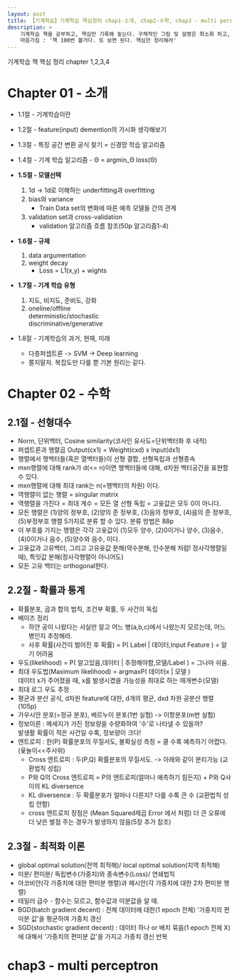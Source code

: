 ```yaml
---
layout: post
title: 【기계학습】기계학습 핵심정리 chap1-소개, chap2-수학, chap3 - multi perceptron
description: >
    기계학습 책을 공부하고, 핵심만 기록해 놓는다. 구체적인 그림 및 설명은 최소화 하고, 꼭 필요한 설명은 1줄 이내로 적는다. 
    마음가짐 : '책 100번 볼거다. 또 보면 된다. 핵심만 정리해라'
---
```


기계학습 책 핵심 정리 chapter 1,2,3,4

# Chapter 01 - 소개

- 1.1절 - 기계학습이란

- 1.2절 - feature(input) demention의 가시화 생각해보기

- 1.3절 - 특징 공간 변환 공식 찾기 = 신경망 학습 알고리즘

- 1.4절 - 기계 학습 알고리즘 - Θ = argmin_Θ loss(Θ)

- **1.5절 - 모델선택**
    1. 1d -> 1d로 이해하는 underfitting과 overfitting
    2. bias와 variance   
        - Train Data set의 변화에 따른 예측 모델들 간의 관계
    3. validation set과 cross-validation
        - validation 알고리즘 흐름 참조(50p 알고리즘1-4)

- **1.6절 - 규제**
    1. data argumentation
    2. weight decay 
        - Loss = L1(x,y) + wights

- **1.7절 - 기계 학습 유형**
    1. 지도, 비지도, 준비도, 강화
    2. oneline/offline  
        deterministic/stochastic  
        discriminative/generative  

- 1.8절 - 기계학습의 과거, 현재, 미래
    - 다층퍼셉트론 -> SVM -> Deep learning
    - 쫄지말자. 복잡도만 다를 뿐 기본 원리는 같다. 

# Chapter 02 - 수학
## 2.1절 - 선형대수
- Norm, 단위백터, Cosine similarity(코사인 유사도=단위백터화 후 내적)
- 퍼셉트론과 행렬곱 Output(cx1) = Weight(cxd) x Input(dx1)
- 행렬에서 행백터들(혹은 열백터들)이 선형 결합, 선형독립과 선형종속
- mxn행렬에 대해 rank가 d(\<= n)이면 행백터들에 대해, d차원 백터공간을 표현할 수 있다.
- mxn행렬에 대해 최대 rank는 n(=행백터의 차원) 이다. 
- 역행렬이 없는 행렬 = singular matrix
- 역행렬을 가진다 = 최대 계수 = 모든 열 선형 독립 = 고윳값은 모두 0이 아니다.
- 모든 행렬은 (1)양의 정부호, (2)양의 준 정부호, (3)음의 정부호, (4)음의 준 정부호, (5)부정부호 행렬 5가지로 분류 할 수 있다. 분류 방법은 88p
- 이 부호를 가지는 행렬은 각각 고윳값이 (1)모두 양수, (2)0이거나 양수, (3)음수, (4)0이거나 음수, (5)양수와 음수, 이다. 
- 고윳값과 고유백터, 그리고 고유윳값 분해(약수분해, 인수분해 처럼! 정사각행렬일때), 특잇값 분해(정사각행렬이 아니어도) 
- 모든 고유 백터는 orthogonal한다.

## 2.2절 - 확률과 통계
- 확률분포, 곱과 합의 법칙, 조건부 확률, 두 사건의 독립
- 베이즈 정리 
    - 하얀 공이 나왔다는 사실만 알고 어느 병(a,b,c)에서 나왔는지 모르는데, 어느 병인지 추정해라. 
    - 사후 확률(사건이 벌어진 후 확률) = P( Label | 데이터,Input Feature ) = 알기 어려움
- 우도(likelihood) = P( 알고있음,데이터 \| 추정해야함,모델/Label ) = 그나마 쉬움.
- 최대 우도법(Maximum likelihood) = argmaxP( 데이터x \| 모델 )  
    데이터 x가 주어졌을 때, x를 발생시켰을 가능성을 최대로 하는 매개변수(모델)
- 최대 로그 우도 추정
- 평균과 분산 공식, d차원 feature에 대한, d개의 평균, dxd 차원 공분산 행렬(105p)
- 가우시안 분포(=정규 분포), 베르누이 분포(1번 실험) -> 이항분포(m번 실험)
- 정보이른 : 메세지가 가진 정보량을 수량화하여 '수'로 나타낼 수 있을까?  
    발생활 확률이 적은 사건일 수록, 정보량이 크다!
- 엔트로피 : 한(P) 확률분포의 무질서도, 불확실성 측정 = 클 수록 예측하기 어렵다.(윷놀이<<주사위)
    - Cross 엔트로피 : 두(P,Q) 확률분포의 무질서도. -> 아래와 같이 분리가능 (교환법칙 성립)
    - P와 Q의 Cross 엔트로피 = P의 엔트로피(얼마나 예측하기 힘든지) + P와 Q사이의 KL diversence
    - KL diversence : 두 확률분포가 얼마나 다른지? 다를 수록 큰 수 (교환법칙 성립 안함)
    - cross 엔트로피 장점은 (Mean Squared제곱 Error 에서 처럼) 더 큰 오류에 더 낮은 벌점 주는 경우가 발생하지 않음(5장 추가 참조)

## 2.3절 - 최적화 이론
- global optimal solution(전역 최적해)/ local optimal solution(지역 최적해)
- 미분/ 편미분/ 독립변수(가중치)와 종속변수(Loss)/ 연쇄법칙
- 아코비안(각 가중치에 대한 편미분 행렬)과 헤시안(각 가중치에 대한 2차 편미분 행렬)
- 테일러 급수 - 함수는 모르고, 함수값과 미분값을 알 때.
- BGD(batch gradient decent) : 전체 데이터에 대한(1 epoch 전체) '가중치의 편미분 값'을 평균하여 가중치 갱신
- SGD(stochastic gradient decent) : 데이터 하나 or 배치 묶음(1 epoch 전체 X)에 대해서 '가중치의 편미분 값'을 가지고 가중치 갱신 반복


# chap3 - multi perceptron
## 